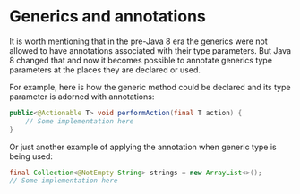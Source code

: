 # Generics and annotations

It is worth mentioning that in the pre-Java 8 era the generics were not allowed to have annotations associated with their type parameters. But Java 8 changed that and now it becomes possible to annotate generics type parameters at the places they are declared or used.

For example, here is how the generic method could be declared and its type parameter is adorned with annotations:

```java
public<@Actionable T> void performAction(final T action) {
    // Some implementation here
}
```

Or just another example of applying the annotation when generic type is being used:

```java
final Collection<@NotEmpty String> strings = new ArrayList<>();
// Some implementation here
```
